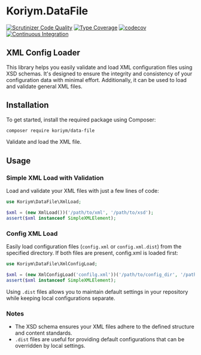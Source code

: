 # Koriym.DataFile

[![Scrutinizer Code Quality](https://scrutinizer-ci.com/g/koriym/Koriym.DataFile/badges/quality-score.png?b=master)](https://scrutinizer-ci.com/g/koriym/Koriym.DataFile/?branch=master)
[![Type Coverage](https://shepherd.dev/github/bearsunday/BEAR.Package/coverage.svg)](https://shepherd.dev/github/bearsunday/BEAR.Package)
[![codecov](https://codecov.io/gh/koriym/Koriym.DataFile/graph/badge.svg?token=GNEC7OBLN9)](https://codecov.io/gh/koriym/Koriym.DataFile)
[![Continuous Integration](https://github.com/koriym/Koriym.DataFile/actions/workflows/continuous-integration.yml/badge.svg)](https://github.com/koriym/Koriym.DataFile/actions/workflows/continuous-integration.yml)

## XML Config Loader

This library helps you easily validate and load XML configuration files using XSD schemas. It's designed to ensure the integrity and consistency of your configuration data with minimal effort. Additionally, it can be used to load and validate general XML files.

## Installation

To get started, install the required package using Composer:

```bash
composer require koriym/data-file
```

Validate and load the XML file.

## Usage

### Simple XML Load with Validation

Load and validate your XML files with just a few lines of code:

```php
use Koriym\DataFile\XmlLoad;

$xml = (new XmlLoad())('/path/to/xml', '/path/to/xsd');
assert($xml instanceof SimpleXMLElement);
```

### Config XML Load

Easily load configuration files (`config.xml` or `config.xml.dist`) from the specified directory. If both files are present, config.xml is loaded first:

```php
use Koriym\DataFile\XmlConfigLoad;

$xml = (new XmlConfigLoad('confilg.xml'))('/path/to/config_dir', '/path/to/xsd');
assert($xml instanceof SimpleXMLElement);
```

Using `.dist` files allows you to maintain default settings in your repository while keeping local configurations separate.

### Notes

- The XSD schema ensures your XML files adhere to the defined structure and content standards.
- `.dist` files are useful for providing default configurations that can be overridden by local settings.
